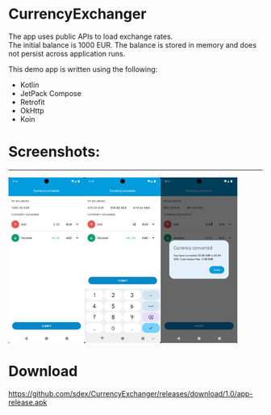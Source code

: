 # CurrencyExchanger

The app uses public APIs to load exchange rates. \
The initial balance is 1000 EUR. The balance is stored in memory and does not persist across application runs. 

This demo app is written using the following: 

- Kotlin
- JetPack Compose
- Retrofit
- OkHttp
- Koin

# Screenshots:
----------
<div style="display:flex;">
    <img
        src="https://raw.githubusercontent.com/sdex/CurrencyExchanger/main/screenshots/1.png"
        alt="Screenshot 1" width="30%" />
    <img
        src="https://raw.githubusercontent.com/sdex/CurrencyExchanger/main/screenshots/2.png"
        alt="Screenshot 2" width="30%" />
<img
        src="https://raw.githubusercontent.com/sdex/CurrencyExchanger/main/screenshots/3.png"
        alt="Screenshot 3" width="30%" />
</div>

# Download 

https://github.com/sdex/CurrencyExchanger/releases/download/1.0/app-release.apk
